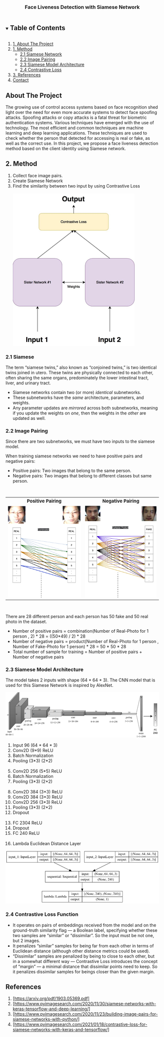 <!-- PROJECT LOGO -->
<br />
<p align="center">
  <h3 align="center">Face Liveness Detection with Siamese Network</h3>



<!-- TABLE OF CONTENTS -->
<details open="open">
  <summary><h2 style="display: inline-block">Table of Contents</h2></summary>
  <ol>
    <li>
      <a href="#about-the-project">1. About The Project</a>
    </li>
    <li>
      <a href="#method">1. Method</a>
      <ul>
        <li><a href="#siamese">2.1 Siamese Network</a></li>
        <li><a href="#image-pairing">2.2 Image Pairing</a></li>
        <li><a href="#model">2.3 Siamese Model Architecture</a></li>
        <li><a href="#contrastive-loss">2.4 Contrastive Loss</a></li>
      </ul>
    </li>
    <li><a href="#references">3. References</a></li>
    <li><a href="#contact">Contact</a></li>
  </ol>
</details>



<!-- ABOUT THE PROJECT -->
## About The Project

The growing use of control access systems based on face recognition shed light over the need for even more accurate systems to detect face spoofing attacks. Spoofing attacks or copy attacks is a fatal threat for biometric authentication systems. Various techniques have emerged with the use of technology. The most efficient and common techniques are machine learning and deep learning applications. These techniques are used to check whether the person that detected for accessing is real or fake, as well as the correct use. In this project, we propose a face liveness detection method based on the client identity using Siamese network.

<!-- Method -->
## 2. Method

<ol>
<li>Collect face image pairs.</li>
<li>Create Siamese Network</li>
<li>Find the similarity between two input by using Contrastive Loss</li>
<br />
<img src="images/siamese-diagram.jpeg" alt="siamese-diagram" width="400" height="500">
</ol>

### 2.1 Siamese

The term “siamese twins,” also known as “conjoined twins,” is two identical twins joined in utero. These twins are physically connected to each other, often sharing the same organs, predominately the lower intestinal tract, liver, and urinary tract.

<ul>
<li>Siamese networks contain two (or more) <em>identical</em> subnetworks.</li>
<li>These subnetworks have the <em>same</em> architecture, parameters, and weights.</li>
<li>Any parameter updates are <em>mirrored</em> across both subnetworks, meaning if you update the weights on <em>one</em>, then the weights in the <em>other</em> are updated as well.</li>
</ul>



### 2.2 Image Pairing

Since there are two subnetworks, we must have two inputs to the siamese model.

When training siamese networks we need to have positive pairs and negative pairs:

<ul>
<li>Positive pairs: Two images that belong to the same person.</li>
<li>Negative pairs: Two images that belong to different classes but same person.</li>
</ul>

<br />

<table cellspacing="0" cellpadding="0">
  <tr>
     <td style="text-align:center; font-weight: bold; font-size:15px">Positive Pairing</td>
     <td style="text-align:center; font-weight: bold; font-size:15px">Negative Pairing</td>
  </tr>
  <tr>
    <td><img src="images/real-real_pairing.png"></td>
    <td><img src="images/real-fake_pairing.png"></td>
  </tr>
</table>

<br />

There are 28 different person and each person has 50 fake and 50 real photo in the dataset.

<ul>
<li>Number of positive pairs = combination(Number of Real-Photo for 1 person , 2) * 28 = ((50*49) / 2) * 28</li>
<li>Number of negative pairs = product(Number of Real-Photo for 1 person , Number of Fake-Photo for 1 person) * 28 = 50 * 50 * 28</li>
<li>Total number of sample for training = Number of positive pairs + Number of negative pairs</li>
</ul>

### 2.3 Siamese Model Architecture

The model takes 2 inputs with shape (64 * 64 * 3). The CNN model that is used for this Siamese Network is inspired by AlexNet.

<img src="images/model.png">

<ol>
<li>Input 96 (64 * 64 * 3)</li>
<li>Conv2D (9*9) ReLU</li>
<li>Batch Normalization</li>
<li>Pooling (3*3) (2*2)</li>
<br />
<li>Conv2D 256 (5*5) ReLU</li>
<li>Batch Normalization</li>
<li>Pooling (3*3) (2*2)</li>
<br />
<li>Conv2D 384 (3*3) ReLU</li>
<li>Conv2D 384 (3*3) ReLU</li>
<li>Conv2D 256 (3*3) ReLU</li>
<li>Pooling (3*3) (2*2)</li>
<li>Dropout</li>
<br />
<li>FC 2304 ReLU</li>
<li>Dropout</li>
<li>FC 240 ReLU</li>
<br />
<li>Lambda Euclidean Distance Layer</li>
</ol>

<img src="images/model_plot.png">

### 2.4 Contrastive Loss Function

<ul>
<li>It operates on pairs of embeddings received from the model and on the ground-truth similarity flag — a Boolean label, specifying whether these two samples are “similar” or “dissimilar”. So the input must be not one, but 2 images.</li>
<li>It penalizes “similar” samples for being far from each other in terms of Euclidean distance (although other distance metrics could be used).</li>
<li>“Dissimilar” samples are penalized by being to close to each other, but in a somewhat different way — Contrastive Loss introduces the concept of “margin” — a minimal distance that dissimilar points need to keep. So it penalizes dissimilar samples for beings closer than the given margin.</li>
</ul>



<!-- CONTRIBUTING -->
## References

1. [https://arxiv.org/pdf/1903.05369.pdf]
2. [https://www.pyimagesearch.com/2020/11/30/siamese-networks-with-keras-tensorflow-and-deep-learning/]
3. [https://www.pyimagesearch.com/2020/11/23/building-image-pairs-for-siamese-networks-with-python/]
4. [https://www.pyimagesearch.com/2021/01/18/contrastive-loss-for-siamese-networks-with-keras-and-tensorflow/]

